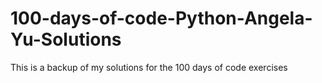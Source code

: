 # 100-days-of-code-Python-Angela-Yu-Solutions
This is  a backup of my solutions for the 100 days of code exercises
